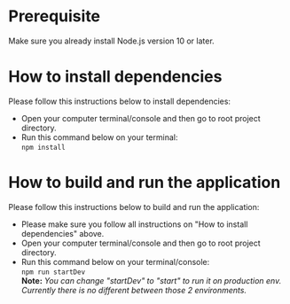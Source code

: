 # Prerequisite
Make sure you already install Node.js version 10 or later.

# How to install dependencies
Please follow this instructions below to install dependencies:
- Open your computer terminal/console and then go to root project directory.
- Run this command below on your terminal:<br />
`npm install`

# How to build and run the application
Please follow this instructions below to build and run the application:
- Please make sure you follow all instructions on "How to install dependencies" above.
- Open your computer terminal/console and then go to root project directory.
- Run this command below on your terminal/console:<br />
`npm run startDev`<br />
__Note:__ *You can change "startDev" to "start" to run it on production env. Currently there is no different between those 2 environments.*